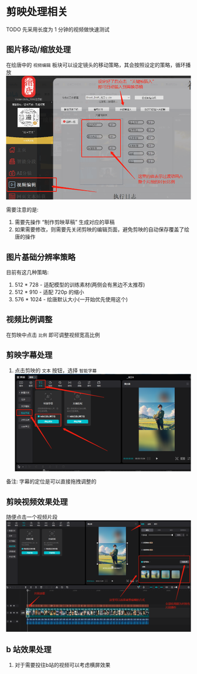 # 剪映处理相关
TODO 先采用长度为 1 分钟的视频做快速测试

## 图片移动/缩放处理
在绘唐中的 `视频编辑` 板块可以设定镜头的移动策略，其会按照设定的策略，循环播放  
![jy-op.png](/imgs/jy-op.png)  

需要注意的是:  
1. 需要先操作 “制作剪映草稿” 生成对应的草稿  
1. 如果需要修改，则需要先关闭剪映的编辑页面，避免剪映的自动保存覆盖了绘唐的操作  

## 图片基础分辨率策略
目前有这几种策略:  
1. 512 * 728 - 适配模型的训练素材(两侧会有黑边不太推荐)  
1. 512 * 910 - 适配 720p 的缩小  
1. 576 * 1024 - 绘唐默认大小(一开始优先使用这个)  

## 视频比例调整
在剪映中点击 `比例` 即可调整视频宽高比例  

## 剪映字幕处理
1. 点击剪映的 `文本` 按钮，选择 `智能字幕`  
![srt-op.png](/imgs/srt-op.png)  

备注: 字幕的定位是可以直接拖拽调整的

## 剪映视频效果处理
随便点击一个视频片段
![bg-op.png](/imgs/bg-op.png)  

## b 站效果处理
1. 对于需要投往b站的视频可以考虑横屏效果
